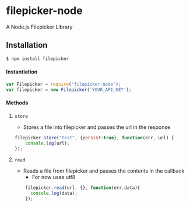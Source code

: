 filepicker-node
===============

A Node.js Filepicker Library

Installation
-------------

``` bash
$ npm install filepicker
```

#### Instantiation

``` javascript
var Filepicker = require('filepicker-node');
var filepicker = new Filepicker('YOUR_API_KEY');
```

#### Methods

1. `store`
	* Stores a file into filepicker and passes the url in the response

	``` javascript
	filepicker.store("test", {persist:true}, function(err, url) {
		console.log(url);
	});
	```

2. `read`
	* Reads a file from filepicker and passes the contents in the callback
        * For now uses utf8

	``` javascript
        filepicker.read(url, {}, function(err,data){
          console.log(data);
        });
	```
